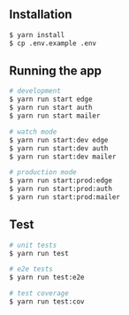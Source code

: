 ## Installation

```bash
$ yarn install
$ cp .env.example .env
```

## Running the app

```bash
# development
$ yarn run start edge
$ yarn run start auth
$ yarn run start mailer

# watch mode
$ yarn run start:dev edge
$ yarn run start:dev auth
$ yarn run start:dev mailer

# production mode
$ yarn run start:prod:edge
$ yarn run start:prod:auth
$ yarn run start:prod:mailer
```

## Test

```bash
# unit tests
$ yarn run test

# e2e tests
$ yarn run test:e2e

# test coverage
$ yarn run test:cov
```
